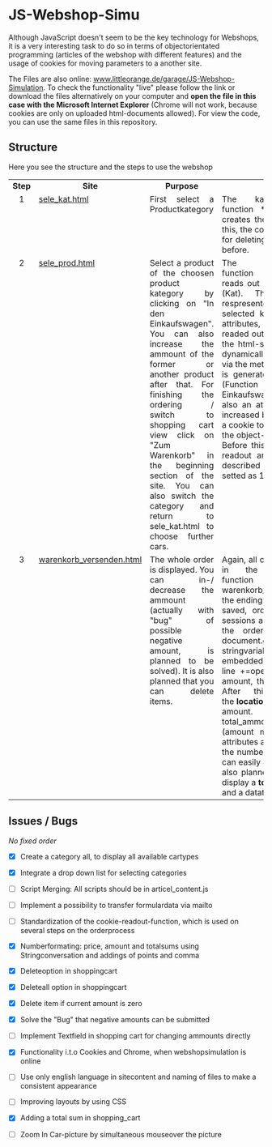 # JS-Webshop-Simu




Although JavaScript doesn't seem to be the key technology for Webshops, it is a very interesting task to do so in terms of objectorientated programming (articles of the webshop with different features) and the usage of cookies for moving parameters to a another site.

The Files are also online: <a href="http://www.littleorange.de/garage/JS-Webshop-Simulation" target="_blank">www.littleorange.de/garage/JS-Webshop-Simulation</a>.
To check the functionality "live" please follow the link or download the files alternatively on your computer and **open the file in this case with the Microsoft Internet Explorer** (Chrome will not work, because cookies are only on uploaded html-documents allowed). For view the code, you can use the same files in this repository.

## Structure

Here you see the structure and the steps to use the webshop

<table>
  <tr>
    <td align='center' style='width:8px'><b>Step</b></td><td align='center' style='width:15px'><b>Site</b></td><td align='center'><b>Purpose</b></td><td align='center' width='50%'><b>Short Code Description</b></td>
  </tr>
  <tr>
    <td align='center' valign='top'>
      1
    </td>
    <td align='justify' valign='top'>
    <a href='http://www.littleorange.de/garage/JS-Webshop-Simulation/sele_kat.html' target='_blank'>sele_kat.html</a>
    </td>
    <td align='justify' valign='top'>
      First select a Productkategory
    </td>
    <td align='justify' valign='top'>
      The kategory is submitted by the function *bake* (script on sele_kat.html) which creates the cookie "kat" (document.cookie). Before this, the cookie kat is generated with past expire date, for deleting the "old" kat cookie, if it has been setted before.
    </td>
  </tr>
<tr>
    <td align='center' valign='top'>
      2
    </td>
    <td align='justify' valign='top'>
    <a href='http://www.littleorange.de/garage/JS-Webshop-Simulation/sele_prod.html' target='_blank'>sele_prod.html</a>
    </td>
    <td align='justify' valign='top'>
      Select a product of the choosen product kategory by clicking on "In den Einkaufswagen". You can also increase the ammount of the   former or another product after that. For finishing the ordering / switch to shopping cart view click on "Zum Warenkorb" in the beginning section of the site. You can also switch the category and return to sele_kat.html to choose further cars.
    </td>
    <td align='justify' valign='top'>
      The function <i>t_cookie_readout</i> (Skript:<a href='http://www.littleorange.de/garage/JS-Webshop-Simulation/sele_prod.html' target='_blank'>sele_prod.html`</a>) reads out the in sele_kat.html settet Cookie, named (Kat). The related products are attributes, respresented by the array fzg_list of the object the selected kat. The cars itself also have difference attributes, like description, price or picture, which are readed out. The implementation of the information of the html-site is carried out by html-code, which is dynamically is getting integrated by the DOM-Model via the method <i>inner HTML</i>. Through this, also the link is generated to add the car in the shopping-cart (Function <b>add_item2</b> in articel_content.js,"In den Einkaufswagen"). The ordered amount of each car is also an attribute of the object of the car, an gets increased by one, if the link is clicked. Simultaneously a cookie to save the amount is generated, the name is the object-name of the car with the ending "_anzahl". Before this, the current amount is determined by a readout and check of all cookies concerning the described name. If no cookie exists the amount is setted as 1.
</td>
  
  </tr>
<tr>
    <td align='center' valign='top'>
      3
    </td>
    <td align='justify' valign='top'>
    <a href='http://www.littleorange.de/garage/JS-Webshop-Simulation/warenkorb_versenden.html' target='_blank'>warenkorb_versenden.html</a>
    </td>
    <td align='justify' valign='top'>
      The whole order is displayed. You can in-/ decrease the ammount (actually with "bug" of possible negative amount, is planned to be solved). It is also planned that you can delete items.
    </td>
    <td align='justify' valign='top'>
      Again, all cookies are red out using the onLoad event in the body tag, which calls the function <b>warenkorb_load()</b>(function in warenkorb_versenden.html).If the cookies name has the ending "_anzahl" (see also previous point 2) it is a saved, ordered car-type. Also orders of previous sessions are displayed. The display of the table with the ordered data is realised again with the document.getElementById(..).<b>innerHTML</b> method.The stringvariable therefor gets added the order data - embedded in HTML-code - of each car-type line by line +=operator. By in- or decreasing the ordered amount, the concerning cookie will be updated set. After this, the site gets reloaded with the <b>location.reload()</b> -Method to display the changed amount. Using the variable cur_total the total_ammount of each ordered car-type is derived (amount multiplicated with price, while this both attributes are numbers). To Format the price properly, the number is converted in string version, where you can easily add the Thousand-Point. This Formating is also planned for the total sum. It is also planned to display a <b>total_sum</b> of all orderings, a delete function, and a datatransfer possibility, probably via mail.
</td>
  
  </tr>











</table>

    


## Issues / Bugs

_No fixed order_

- [x] Create a category all, to display all available cartypes 
- [x] Integrate a drop down list for selecting categories
- [ ] Script Merging: All scripts should be in articel_content.js
- [ ] Implement a possibility to transfer formulardata via mailto
- [ ] Standardization of the cookie-readout-function, which is used on several steps on the orderprocess
- [x] Numberformating: price, amount and totalsums using Stringconversation and addings of points and comma
- [x] Deleteoption in shoppingcart
- [x] Deleteall option in shoppingcart
- [x] Delete item if current amount is zero
- [x] Solve the "Bug" that negative amounts can be submitted
- [ ] Implement Textfield in shopping cart for changing ammounts directly
- [x] Functionality i.t.o Cookies and Chrome, when webshopsimulation is online
- [ ] Use only english language in sitecontent and naming of files to make a consistent appearance
- [ ] Improving layouts by using CSS
- [x] Adding a total sum in shopping_cart
- [ ] Zoom In Car-picture by simultaneous mouseover the picture







